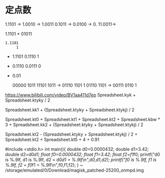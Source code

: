# 定点数

1.1101 -> 1.0010 -> 1.0011
0.1011 -> 0.0100 -> 0.
11.0011->


1.1101 * 01011

	1.1101
		 1
*   1.1101
	0.1110
		 1
*   0.1110
	0.0111
		 0
* 	0.01


	00000 1011
	11101 1011
->  01110 1101      1
	01110 1101
-> 	00111 0110 		1


https://www.bilibili.com/video/BV1aa411d7ep
Spreadsheet.kyk + Spreadsheet.ktyky / 2

Spreadsheet.kk1 + (Spreadsheet.ktyky + Spreadsheet.ktykj) / 2

Spreadsheet.kt0 + Spreadsheet.kt1 + Spreadsheet.kt2 + Spreadsheet.kbw * 3 + Spreadsheet.kk2 + (Spreadsheet.ktyky + Spreadsheet.ktykj) / 2


Spreadsheet.kt2 - (Spreadsheet.ktyky + Spreadsheet.ktykj) / 2 + Spreadsheet.kt2 + Spreadsheet.kt5 + 4 + 0.91


#include <stdio.h>
int main(){
        double d0=0.0000432;
        double d1=3.42;
        double d2=d0*d1;
        float f0=0.0000432;
        float f1=3.42;
        float f2=f1*f0;
        printf("d0 is %.9lf, d1 is %.9lf, d2 = d0*d1 = %.9lf\n",d0,d1,d2);
        printf("f0 is %.9lf, f1 is %.9lf, f2 = f0*f1 = %.9lf\n",f0,f1,f2);
}
~           /storage/emulated/0/Download/magisk_patched-25200_onmpd.img
